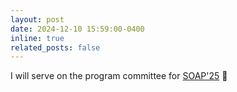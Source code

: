 ```yaml
---
layout: post
date: 2024-12-10 15:59:00-0400
inline: true
related_posts: false
---
```


I will serve on the program committee for [SOAP'25](https://pldi25.sigplan.org/home/SOAP-2025) 🧼
